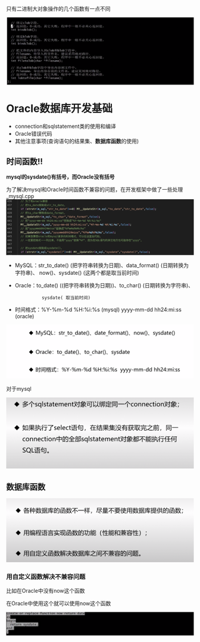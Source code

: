 只有二进制大对象操作的几个函数有一点不同

![image-20230506152846845](images/image-20230506152846845.png)

Oracle数据库开发基础
===

- connection和sqlstatement类的使用和编译
- Oracle错误代码
- 其他注意事项(查询语句的结果集、**数据库函数**的使用)

时间函数‼️
---

**mysql的sysdate()有括号，而Oracle没有括号**

为了解决mysql和Oracle时间函数不兼容的问题，在开发框架中做了一些处理_mysql.cpp![image-20230506203952294](images/image-20230506203952294.png)

- MySQL：str_to_date() (把字符串转换为日期)、data_format() (日期转换为字符串)、             				 now()、sysdate() (这两个都是取当前时间)

- Oracle：to_date() ((把字符串转换为日期))、to_char() (日期转换为字符串)、

     			sysdate( 取当前时间)

- 时间格式：%Y-%m-%d %H:%i:%s (mysql)           yyyy-mm-dd hh24:mi:ss (oracle)

![6672926D24C7F243104E6ABE84EEA333](images/6672926D24C7F243104E6ABE84EEA333.png)

对于mysql

![B5BA6F4E8EF3CE6DC209904BB9C9AE69](images/B5BA6F4E8EF3CE6DC209904BB9C9AE69.png)

数据库函数
---

![DAE89DC1593D6503EBE8956C96E6EE0D](images/DAE89DC1593D6503EBE8956C96E6EE0D.png)

### 用自定义函数解决不兼容问题

比如在Oracle中没有now这个函数

在Oracle中使用这个就可以使用now这个函数

![CBC6F6DE209986B92E711EBD8F77CA8E](images/CBC6F6DE209986B92E711EBD8F77CA8E.png)